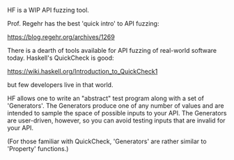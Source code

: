 HF is a WIP API fuzzing tool.

Prof. Regehr has the best 'quick intro' to API fuzzing:

  https://blog.regehr.org/archives/1269

There is a dearth of tools available for API fuzzing of real-world software
today.  Haskell's QuickCheck is good:

  https://wiki.haskell.org/Introduction_to_QuickCheck1

but few developers live in that world.

HF allows one to write an "abstract" test program along with a set of
'Generators'.  The Generators produce one of any number of values and
are intended to sample the space of possible inputs to your API.  The
Generators are user-driven, however, so you can avoid testing inputs
that are invalid for your API.

(For those familiar with QuickCheck, 'Generators' are rather similar to
'Property' functions.)
